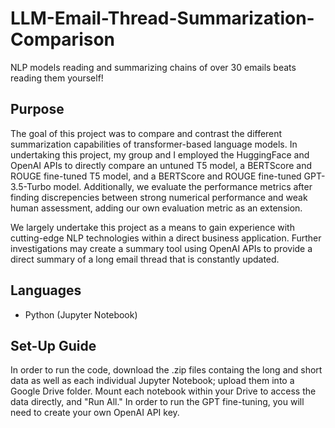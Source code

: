 # LLM-Email-Thread-Summarization-Comparison
NLP models reading and summarizing chains of over 30 emails beats reading them yourself!
## Purpose
The goal of this project was to compare and contrast the different summarization capabilities of transformer-based language models. In undertaking this project, my group and I employed the HuggingFace and OpenAI APIs to directly compare an untuned T5 model, a BERTScore and ROUGE fine-tuned T5 model, and a BERTScore and ROUGE fine-tuned GPT-3.5-Turbo model. Additionally, we evaluate the performance metrics after finding discrepencies between strong numerical performance and weak human assessment, adding our own evaluation metric as an extension.

We largely undertake this project as a means to gain experience with cutting-edge NLP technologies within a direct business application. Further investigations may create a summary tool using OpenAI APIs to provide a direct summary of a long email thread that is constantly updated.
## Languages
- Python (Jupyter Notebook)
## Set-Up Guide
In order to run the code, download the .zip files containg the long and short data as well as each individual Jupyter Notebook; upload them into a Google Drive folder. Mount each notebook within your Drive to access the data directly, and "Run All." In order to run the GPT fine-tuning, you will need to create your own OpenAI API key.
